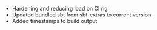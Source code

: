 - Hardening and reducing load on CI rig
- Updated bundled sbt from sbt-extras to current version
- Added timestamps to build output
